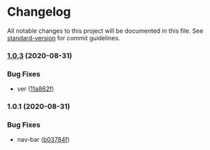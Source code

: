 # Changelog

All notable changes to this project will be documented in this file. See [standard-version](https://github.com/conventional-changelog/standard-version) for commit guidelines.

### [1.0.3](https://github.com/freedomsex/header-bar/compare/v1.0.1...v1.0.3) (2020-08-31)


### Bug Fixes

* ver ([11a862f](https://github.com/freedomsex/header-bar/commit/11a862ff5265ea3dbe9790fbd2b3bf6eff11d7d0))

### 1.0.1 (2020-08-31)


### Bug Fixes

* nav-bar ([b03784f](https://github.com/freedomsex/header-bar/commit/b03784f5d90dd551fc1b24ef6342d5c1db6e2f41))
